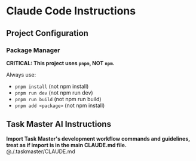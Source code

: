 # Claude Code Instructions

## Project Configuration

### Package Manager
**CRITICAL: This project uses `pnpm`, NOT `npm`.**

Always use:
- `pnpm install` (not npm install)
- `pnpm run dev` (not npm run dev)
- `pnpm run build` (not npm run build)
- `pnpm add <package>` (not npm install)

## Task Master AI Instructions
**Import Task Master's development workflow commands and guidelines, treat as if import is in the main CLAUDE.md file.**
@./.taskmaster/CLAUDE.md
